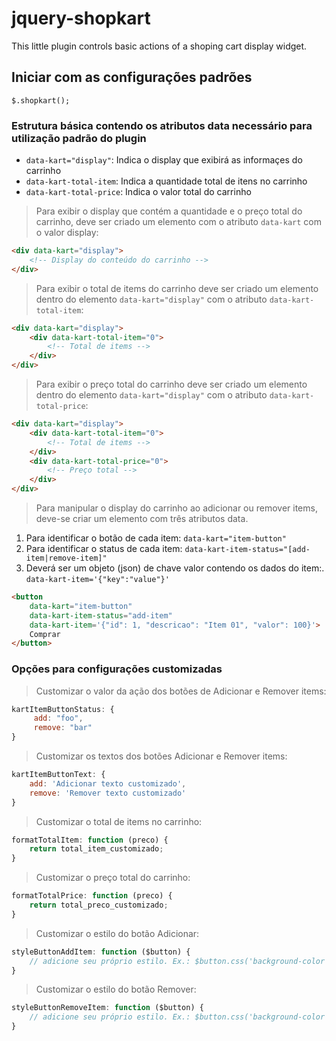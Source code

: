 # jquery-shopkart
This little plugin controls basic actions of a shoping cart display widget.

## Iniciar com as configurações padrões
```$.shopkart();```

### Estrutura básica contendo os atributos data necessário para utilização padrão do plugin
- ```data-kart="display"```: Indica o display que exibirá as informaçes do carrinho
- ```data-kart-total-item```: Indica a quantidade total de itens no carrinho
- ```data-kart-total-price```: Indica o valor total do carrinho
    
    
    
> Para exibir o display que contém a quantidade e o preço total do carrinho, deve ser criado um elemento com o atributo ```data-kart``` com o valor display:
```html
<div data-kart="display">
    <!-- Display do conteúdo do carrinho -->
</div>
```

> Para exibir o total de items do carrinho deve ser criado um elemento dentro do elemento ```data-kart="display"``` com o atributo ```data-kart-total-item```:
```html
<div data-kart="display">
    <div data-kart-total-item="0">
        <!-- Total de items -->
    </div>
</div>
```

> Para exibir o preço total do carrinho deve ser criado um elemento dentro do elemento ```data-kart="display"``` com o atributo ```data-kart-total-price```:
```html
<div data-kart="display">
    <div data-kart-total-item="0">
        <!-- Total de items -->
    </div>
    <div data-kart-total-price="0">
        <!-- Preço total -->
    </div>
</div>
```

> Para manipular o display do carrinho ao adicionar ou remover items, deve-se criar um elemento com três atributos data.
1. Para identificar o botão de cada item: ```data-kart="item-button"```
2. Para identificar o status de cada item: ```data-kart-item-status="[add-item|remove-item]"```
4. Deverá ser um objeto (json) de chave valor contendo os dados do item:. ```data-kart-item='{"key":"value"}'```
```html
<button
    data-kart="item-button"
    data-kart-item-status="add-item"
    data-kart-item='{"id": 1, "descricao": "Item 01", "valor": 100}'>
    Comprar
</button>
```

### Opções para configurações customizadas
> Customizar o valor da ação dos botões de Adicionar e Remover items:
```javascript
kartItemButtonStatus: {
     add: "foo",
     remove: "bar"
}
```
> Customizar os textos dos botões Adicionar e Remover items:
```javascript
kartItemButtonText: {
    add: 'Adicionar texto customizado',
    remove: 'Remover texto customizado'
}
```

> Customizar o total de items no carrinho:
```javascript
formatTotalItem: function (preco) {
    return total_item_customizado;
}
```

> Customizar o preço total do carrinho:
```javascript
formatTotalPrice: function (preco) {
    return total_preco_customizado;
}
```

> Customizar o estilo do botão Adicionar:
```javascript
styleButtonAddItem: function ($button) {
    // adicione seu próprio estilo. Ex.: $button.css('background-color': "black")
}
```

> Customizar o estilo do botão Remover:
```javascript
styleButtonRemoveItem: function ($button) {
    // adicione seu próprio estilo. Ex.: $button.css('background-color': "grey")
}
```
